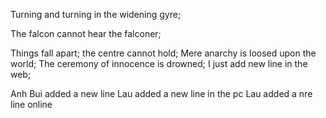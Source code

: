 Turning and turning in the widening gyre;

The falcon cannot hear the falconer;

Things fall apart; the centre cannot hold;
Mere anarchy is loosed upon the world;
The ceremony of innocence is drowned;
I just add new line in the web;


Anh Bui added a new line
Lau added a new line in the pc
Lau added a nre line online
